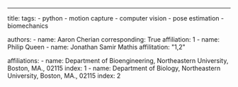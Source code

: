 ---
title:
tags:
    - python
    - motion capture
    - computer vision
    - pose estimation
    - biomechanics

authors:
    - name: Aaron Cherian
      corresponding: True
      affiliation: 1
    - name: Philip Queen
    - name: Jonathan Samir Mathis
      affilitation: "1,2"

affiliations:
    - name: Department of Bioengineering, Northeastern University, Boston, MA., 02115 
      index: 1
    - name: Department of Biology, Northeastern University, Boston, MA., 02115
      index: 2

      
